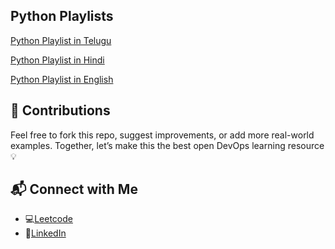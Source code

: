## Python Playlists 

[Python Playlist in Telugu](https://www.youtube.com/playlist?list=PLS8lzSv6JRJ2OC7KVp05jqtY4MgLsitdX)

[Python Playlist in Hindi](https://www.youtube.com/watch?si=Gogpd8IPE6XgSdVo&v=ERCMXc8x7mc&feature=youtu.be)

[Python Playlist in English](https://www.youtube.com/watch?si=jqj6aukRVPsMMymS&v=kqtD5dpn9C8&feature=youtu.be)

## 🤝 Contributions
Feel free to fork this repo, suggest improvements, or add more real-world examples.
Together, let’s make this the best open DevOps learning resource 💡

## 📬 Connect with Me

- 💻[Leetcode](https://leetcode.com/u/mazidmd/)
- 🔗[LinkedIn](https://www.linkedin.com/mohammadmazid)
